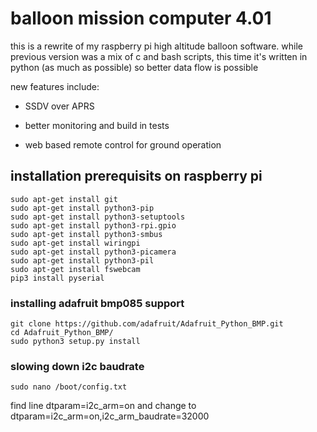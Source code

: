 # balloon mission computer 4.01

this is a rewrite of my raspberry pi high altitude balloon software.
while previous version was a mix of c and bash scripts, this time it's written in python (as much as possible) so better data flow is possible

new features include:

- SSDV over APRS

- better monitoring and build in tests

- web based remote control for ground operation

## installation prerequisits on raspberry pi
    sudo apt-get install git
    sudo apt-get install python3-pip
    sudo apt-get install python3-setuptools
    sudo apt-get install python3-rpi.gpio
    sudo apt-get install python3-smbus
    sudo apt-get install wiringpi
    sudo apt-get install python3-picamera
    sudo apt-get install python3-pil
    sudo apt-get install fswebcam
    pip3 install pyserial
    
### installing adafruit bmp085 support
    git clone https://github.com/adafruit/Adafruit_Python_BMP.git
    cd Adafruit_Python_BMP/
    sudo python3 setup.py install
    
### slowing down i2c baudrate
    sudo nano /boot/config.txt
find line
    dtparam=i2c_arm=on
and change to 
    dtparam=i2c_arm=on,i2c_arm_baudrate=32000


